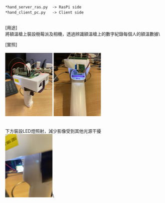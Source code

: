 
`*hand_server_ras.py  -> RasPi side`
\
`*hand_client_pc.py   -> Client side`

\
[用途]\
將額溫槍上裝設樹莓派及相機，透過辨識額溫槍上的數字紀錄每個人的額溫數據\

[實照]\
\
<img src="https://github.com/boy07132004/thermometer/blob/master/photo/IMG_2297.JPG" width="30%" height="30%">
<img src="https://github.com/boy07132004/thermometer/blob/master/photo/IMG_2295.JPG" width="30%" height="30%">\
\
\
下方裝設LED燈照射，減少影像受到其他光源干擾\
<img src="https://github.com/boy07132004/thermometer/blob/master/photo/IMG_2296.JPG" width="30%" height="30%">\
